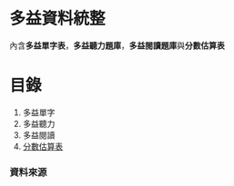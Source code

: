 # 多益資料統整

內含**多益單字表**，**多益聽力題庫**，**多益閱讀題庫**與**分數估算表**

# 目錄

1. 多益單字
2. 多益聽力
3. 多益閱讀
4. [分數估算表](分數估算表.pdf)

### 資料來源
